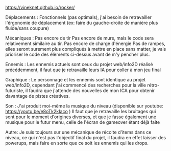  https://vineknet.github.io/rocker/

Déplacements : 
Fonctionnels (pas optimals), j'ai besoin de retravailler l'érgonomie de déplacement (ex: faire du gauche-droite de manière plus fluide/sans coupure)

Mécaniques : 
Pas encore de tir
Pas encore de murs, mais le code sera relativement similaire au tir.
Pas encore de charge d'énergie
Pas de rampes, elles seront surement plus compliqués à mettre en place sans matter, je vais prioriser le code des élèments ci-dessus avant de m'y pencher plus.

Ennemis :
Les ennemis actuels sont ceux du projet web/info2D réalisé précédemment, il faut que je retravaille leurs IA pour coller à mon jeu final

Graphique :
Le personnage et les ennemis sont identique au projet web/info2D, 
cependant j'ai commencé des recherches pour la ville rétro-futuriste, il faudra que j'attende des nouvelles de mon ICA pour obtenir davantage de pistes créatives. 

Son :
J'ai produit moi-même la musique du niveau (disponible sur youtube: https://youtu.be/e8oTk2kIaco )
Il faut que je retravaille les bruitages qui sont pour le moment d'origines diverses, et que je fasse également une musique pour le futur menu, 
celle de l'écran de gameover étant déjà faite

Autre:
Je suis toujours sur une mécanique de récolte d'items dans ce niveau, ce qui n'est pas l'objectif final du projet, il faudra en effet laisser des powerups, mais faire en sorte que ce soit les ennemis qui les drops.
